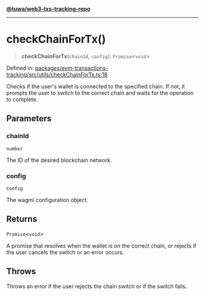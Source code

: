 [**@tuwa/web3-txs-tracking-repo**](../../../README.md)

***

# checkChainForTx()

> **checkChainForTx**(`chainId`, `config`): `Promise`\<`void`\>

Defined in: [packages/evm-transactions-tracking/src/utils/checkChainForTx.ts:18](https://github.com/TuwaIO/web3-transactions-tracking/blob/c12e1012b38a49f4546c719dd8dfd1a6bb4dbd9d/packages/evm-transactions-tracking/src/utils/checkChainForTx.ts#L18)

Checks if the user's wallet is connected to the specified chain. If not, it prompts
the user to switch to the correct chain and waits for the operation to complete.

## Parameters

### chainId

`number`

The ID of the desired blockchain network.

### config

`Config`

The wagmi configuration object.

## Returns

`Promise`\<`void`\>

A promise that resolves when the wallet is on the correct chain,
or rejects if the user cancels the switch or an error occurs.

## Throws

Throws an error if the user rejects the chain switch or if the switch fails.
